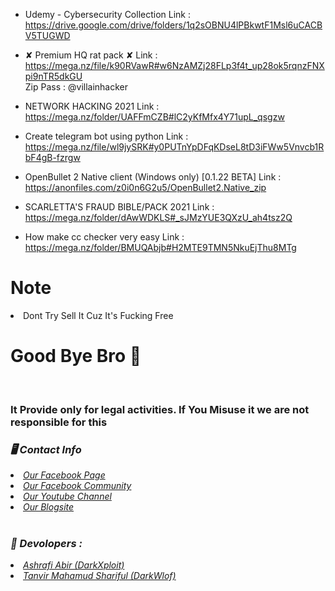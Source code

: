 * Udemy - Cybersecurity Collection
Link : https://drive.google.com/drive/folders/1q2sOBNU4lPBkwtF1Msl6uCACBV5TUGWD

* ✘ Premium HQ rat pack ✘
Link : https://mega.nz/file/k90RVawR#w6NzAMZj28FLp3f4t_up28ok5rqnzFNXpi9nTR5dkGU </br>
Zip Pass : @villainhacker

* NETWORK HACKING 2021
 Link : https://mega.nz/folder/UAFFmCZB#lC2yKfMfx4Y71upL_qsgzw

* Create telegram bot using python
 Link :  https://mega.nz/file/wl9jySRK#y0PUTnYpDFqKDseL8tD3iFWw5Vnvcb1RbF4gB-fzrgw
 
* OpenBullet 2 Native client (Windows only) [0.1.22 BETA] 
 Link :  https://anonfiles.com/z0i0n6G2u5/OpenBullet2.Native_zip
 
 * SCARLETTA'S FRAUD BIBLE/PACK 2021 
 Link :  https://mega.nz/folder/dAwWDKLS#_sJMzYUE3QXzU_ah4tsz2Q
 
 * How make cc checker very easy
 Link : https://mega.nz/folder/BMUQAbjb#H2MTE9TMN5NkuEjThu8MTg

# Note


<li>Dont Try Sell It Cuz It's Fucking Free

# Good Bye Bro 🙂

<br>
<h3> It Provide only for legal activities. If You Misuse it we are not responsible for this</h3>
<h3><b><i>🖥️ Contact Info </i></b></h3>
<li>  <i><a href="https://www.facebook.com/darkhunter141/">Our Facebook Page </a></i></li>
<li>  <i><a href="https://www.facebook.com/groups/428641821766559/?ref=share">Our Facebook Community</a></i></li>
<li>  <i><a href="https://youtube.com/channel/UCkSB55ezk_2vPVwoqmPVZwg">Our Youtube Channel</a></i></li>
<li>  <i><a href="https://darkhunt3r141.blogspot.com/?m=1">Our Blogsite</a></i></li>

<br>
<h3><b><i>🤠 Devolopers :</i></b></h3>
<li> <i><a href="https://www.facebook.com/ashrafiabir04">Ashrafi Abir (DarkXploit)</a></i></li>
<li>  <i><a href="https://www.facebook.com/tanvirmahamud.shariful.3">Tanvir Mahamud Shariful (DarkWlof)</a></i></li>
